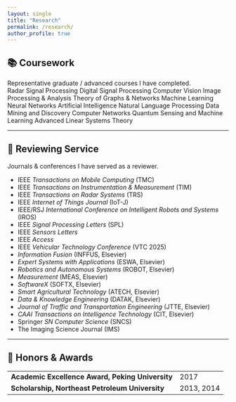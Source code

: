 ```yaml
---
layout: single
title: "Research"
permalink: /research/
author_profile: true
---
```


<!-- ===== Coursework ===== -->
## 📚 Coursework

<div class="cw-card">
  <div class="cw-lead">Representative graduate / advanced courses I have completed.</div>
  <div class="cw-pills">
    <span>Radar Signal Processing</span>
    <span>Digital Signal Processing</span>
    <span>Computer Vision</span>
    <span>Image Processing &amp; Analysis</span>
    <span>Theory of Graphs &amp; Networks</span>
    <span>Machine Learning</span>
    <span>Neural Networks</span>
    <span>Artificial Intelligence</span>
    <span>Natural Language Processing</span>
    <span>Data Mining and Discovery</span>
    <span>Computer Networks</span>
    <span>Quantum Sensing and Machine Learning</span>
    <span>Advanced Linear Systems Theory</span>
  </div>
</div>


---

<!-- ===== Reviewing ===== -->
## 📝 Reviewing Service
<p class="muted">Journals &amp; conferences I have served as a reviewer.</p>

<ul class="reviewers">
  <li>IEEE <i>Transactions on Mobile Computing</i> (TMC)</li>
  <li>IEEE <i>Transactions on Instrumentation &amp; Measurement</i> (TIM)</li>
  <li>IEEE <i>Transactions on Radar Systems</i> (TRS)</li>
  <li>IEEE <i>Internet of Things Journal</i> (IoT-J)</li>
  <li>IEEE/RSJ <i>International Conference on Intelligent Robots and Systems</i> (IROS)</li>
  <li>IEEE <i>Signal Processing Letters</i> (SPL)</li>
  <li>IEEE <i>Sensors Letters</i></li>
  <li>IEEE <i>Access</i></li>
  <li>IEEE <i>Vehicular Technology Conference</i> (VTC 2025)</li>
  <li><i>Information Fusion</i> (INFFUS, Elsevier)</li>
  <li><i>Expert Systems with Applications</i> (ESWA, Elsevier)</li>
  <li><i>Robotics and Autonomous Systems</i> (ROBOT, Elsevier)</li>
  <li><i>Measurement</i> (MEAS, Elsevier)</li>
  <li><i>SoftwareX</i> (SOFTX, Elsevier)</li>
  <li><i>Smart Agricultural Technology</i> (ATECH, Elsevier)</li>
  <li><i>Data & Knowledge Engineering</i> (DATAK, Elsevier)</li>
  <li><i>Journal of Traffic and Transportation Engineering</i> (JTTE, Elsevier)</li>
  <li><i>CAAI Transactions on Intelligence Technology</i> (CIT, Elsevier)</li>
  <li>Springer <i>SN Computer Science</i> (SNCS)</li>
  <li>The Imaging Science Journal (IMS)</li>
</ul>

---

<!-- ===== Honors & Awards ===== -->
## 🏅 Honors & Awards
<table class="awards-table">
  <tbody>
    <tr>
      <td>
        <strong>Academic Excellence Award, Peking University</strong>
        <span class="note"></span>
      </td>
      <td class="year">2017</td>
    </tr>
    <tr>
      <td>
        <strong>Scholarship, Northeast Petroleum University</strong>
        <span class="note"></span>
      </td>
      <td class="year">2013, 2014</td>
    </tr>
  </tbody>
</table>

